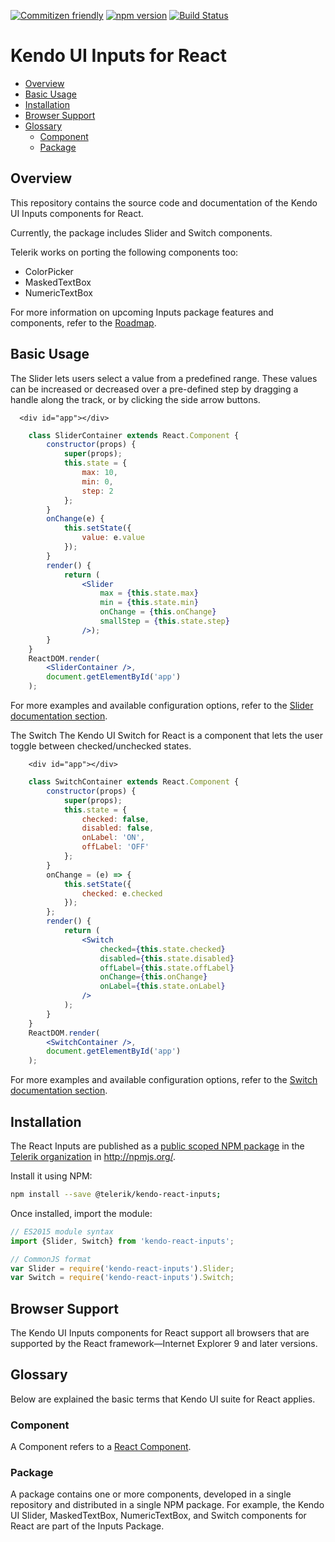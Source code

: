 [![Commitizen friendly](https://img.shields.io/badge/commitizen-friendly-brightgreen.svg)](http://commitizen.github.io/cz-cli/)
[![npm version](https://badge.fury.io/js/%40telerik%2Fkendo-react-inputs.svg)](https://badge.fury.io/js/%40telerik%2Fkendo-react-inputs)
[![Build Status](https://travis-ci.org/telerik/kendo-react-inputs.svg?branch=master)](https://travis-ci.org/telerik/kendo-react-inputs)

# Kendo UI Inputs for React

* [Overview](https://github.com/telerik/kendo-react-inputs#overview)
* [Basic Usage](https://github.com/telerik/kendo-react-inputs#basic-usage)
* [Installation](https://github.com/telerik/kendo-react-inputs#installation)
* [Browser Support](https://github.com/telerik/kendo-react-inputs#browser-support)
* [Glossary](https://github.com/telerik/kendo-react-inputs#glossary)
  * [Component](https://github.com/telerik/kendo-react-inputs#component)
  * [Package](https://github.com/telerik/kendo-react-inputs#package)

## Overview

This repository contains the source code and documentation of the Kendo UI Inputs components for React.

Currently, the package includes Slider and Switch components.

Telerik works on porting the following components too:

* ColorPicker
* MaskedTextBox
* NumericTextBox

For more information on upcoming Inputs package features and components, refer to the [Roadmap](https://github.com/telerik/kendo-react-inputs/blob/master/docs/roadmap.md).

## Basic Usage

The Slider lets users select a value from a predefined range. These values can be increased or decreased over a pre-defined step by dragging a handle along the track, or by clicking the side arrow buttons.

```html-preview
  <div id="app"></div>
```
```jsx
    class SliderContainer extends React.Component {
        constructor(props) {
            super(props);
            this.state = {
                max: 10,
                min: 0,
                step: 2
            };
        }
        onChange(e) {
            this.setState({
                value: e.value
            });
        }
        render() {
            return (
                <Slider
                    max = {this.state.max}
                    min = {this.state.min}
                    onChange = {this.onChange}
                    smallStep = {this.state.step}
                />);
        }
    }
    ReactDOM.render(
        <SliderContainer />,
        document.getElementById('app')
    );

```

For more examples and available configuration options, refer to the [Slider documentation section](https://github.com/telerik/kendo-react-inputs/blob/master/docs/slider/index.md).


The Switch The Kendo UI Switch for React is a component that lets the user toggle between checked/unchecked states.

````html-preview
    <div id="app"></div>
````
````jsx
    class SwitchContainer extends React.Component {
        constructor(props) {
            super(props);
            this.state = {
                checked: false,
                disabled: false,
                onLabel: 'ON',
                offLabel: 'OFF'
            };
        }
        onChange = (e) => {
            this.setState({
                checked: e.checked
            });
        };
        render() {
            return (
                <Switch
                    checked={this.state.checked}
                    disabled={this.state.disabled}
                    offLabel={this.state.offLabel}
                    onChange={this.onChange}
                    onLabel={this.state.onLabel}
                />
            );
        }
    }
    ReactDOM.render(
        <SwitchContainer />,
        document.getElementById('app')
    );
````

For more examples and available configuration options, refer to the [Switch documentation section](https://github.com/telerik/kendo-react-inputs/blob/master/docs/switch/index.md).

## Installation

The React Inputs are published as a [public scoped NPM package](https://docs.npmjs.com/misc/scope) in the [Telerik organization](https://www.npmjs.com/~telerik) in http://npmjs.org/.

Install it using NPM:

```sh
npm install --save @telerik/kendo-react-inputs;
```

Once installed, import the module:

```jsx
// ES2015 module syntax
import {Slider, Switch} from 'kendo-react-inputs';
```
```jsx
// CommonJS format
var Slider = require('kendo-react-inputs').Slider;
var Switch = require('kendo-react-inputs').Switch;
```

## Browser Support

The Kendo UI Inputs components for React support all browsers that are supported by the React framework&mdash;Internet Explorer 9 and later versions.

## Glossary

Below are explained the basic terms that Kendo UI suite for React applies.

### Component

A Component refers to a [React Component](https://facebook.github.io/react/docs/jsx-in-depth.html#html-tags-vs.-react-components).

### Package

A package contains one or more components, developed in a single repository and distributed in a single NPM package. For example, the Kendo UI Slider, MaskedTextBox, NumericTextBox, and Switch components for React are part of the Inputs Package.
